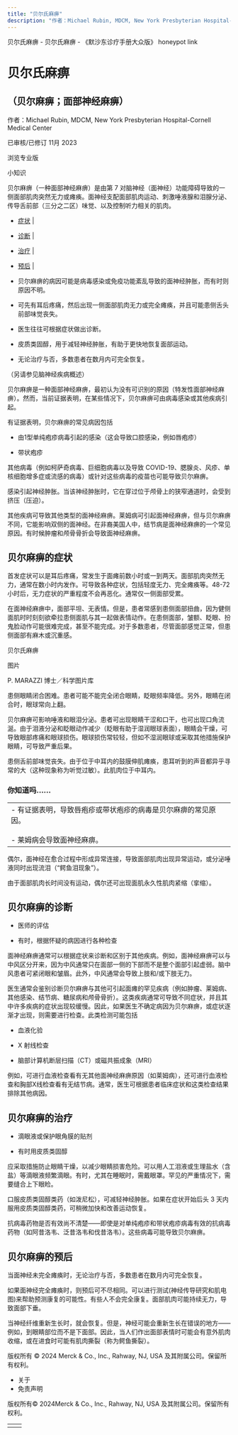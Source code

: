 ```yaml
---
title: "贝尔氏麻痹"
description: "作者：Michael Rubin, MDCM, New York Presbyterian Hospital-Cornell Medical Center"
---
```


﻿贝尔氏麻痹 \- 贝尔氏麻痹 \- 《默沙东诊疗手册大众版》 honeypot link

# 贝尔氏麻痹

## （贝尔麻痹；面部神经麻痹）

作者：Michael Rubin, MDCM, New York Presbyterian Hospital-Cornell Medical Center

已审核/已修订 11月 2023

浏览专业版

小知识

贝尔麻痹（一种面部神经麻痹）是由第 7 对脑神经（面神经）功能障碍导致的一侧面部肌肉突然无力或瘫痪。面神经支配面部肌肉运动、刺激唾液腺和泪腺分泌、传导舌前部（三分之二区）味觉、以及控制听力相关的肌肉。

- [症状](#症状_v746202_zh) \|
- [诊断](#诊断_v746221_zh) \|
- [治疗](#治疗_v746226_zh) \|
- [预后](#预后_v6650036_zh) \|

- 贝尔麻痹的病因可能是病毒感染或免疫功能紊乱导致的面神经肿胀，而有时则原因不明。

- 可先有耳后疼痛，然后出现一侧面部肌肉无力或完全瘫痪，并且可能患侧舌头前部味觉丧失。

- 医生往往可根据症状做出诊断。

- 皮质类固醇，用于减轻神经肿胀，有助于更快地恢复面部运动。

- 无论治疗与否，多数患者在数月内可完全恢复。


（另请参见脑神经疾病概述）

贝尔麻痹是一种面部神经麻痹，最初认为没有可识别的原因（特发性面部神经麻痹）。然而，当前证据表明，在某些情况下，贝尔麻痹可由病毒感染或其他疾病引起。

有证据表明，贝尔麻痹的常见病因包括

- 由1型单纯疱疹病毒引起的感染（这会导致口腔感染，例如唇疱疹）

- 带状疱疹


其他病毒（例如柯萨奇病毒、巨细胞病毒以及导致 COVID-19、腮腺炎、风疹、单核细胞增多症或流感的病毒）或针对这些病毒的疫苗也可能导致贝尔麻痹。

感染引起神经肿胀。当该神经肿胀时，它在穿过位于颅骨上的狭窄通道时，会受到挤压（压迫）。

其他疾病可导致其他类型的面神经麻痹。莱姆病可引起面神经麻痹，但与贝尔麻痹不同，它能影响双侧的面神经。在非裔美国人中，结节病是面神经麻痹的一个常见原因。有时候肿瘤和颅骨骨折会导致面神经麻痹。

## 贝尔麻痹的症状

首发症状可以是耳后疼痛，常发生于面瘫前数小时或一到两天。面部肌肉突然无力，通常在数小时内发作。可导致各种症状，包括轻度无力、完全瘫痪等。48-72小时后，无力症状的严重程度不会再恶化。通常仅一侧面部受累。

在面神经麻痹中，面部平坦、无表情。但是，患者常感到患侧面部扭曲，因为健侧面肌时时刻刻欲牵拉患侧面肌与其一起做表情动作。在患侧面部，皱额、眨眼、扮鬼脸动作可能很难完成，甚至不能完成。对于多数患者，尽管面部感觉正常，但患侧面部有麻木或沉重感。

贝尔氏麻痹



图片

P. MARAZZI 博士／科学图片库

患侧眼睛闭合困难。患者可能不能完全闭合眼睛，眨眼频率降低。另外，眼睛在闭合时，眼球常向上翻。

贝尔麻痹可影响唾液和眼泪分泌。患者可出现眼睛干涩和口干，也可出现口角流涎。由于泪液分泌和眨眼动作减少（眨眼有助于湿润眼球表面），眼睛会干燥，可导致眼部疼痛和眼球损伤。眼球损伤常较轻，但如不湿润眼球或采取其他措施保护眼睛，可导致严重后果。

患侧舌前部味觉丧失。由于位于中耳内的鼓膜伸肌瘫痪，患耳听到的声音都异乎寻常的大（这种现象称为听觉过敏）。此肌肉位于中耳内。

### 你知道吗……

|     |
| --- |
| - 有证据表明，导致唇疱疹或带状疱疹的病毒是贝尔麻痹的常见原因。<br>  <br>- 莱姆病会导致面神经麻痹。 |

偶尔，面神经在愈合过程中形成异常连接，导致面部肌肉出现异常运动，或分泌唾液同时出现流泪（“鳄鱼泪现象”）。

由于面部肌肉长时间没有运动，偶尔还可出现面肌永久性肌肉紧缩（挛缩）。

## 贝尔麻痹的诊断

- 医师的评估

- 有时，根据怀疑的病因进行各种检查


面神经麻痹通常可以根据症状来诊断和区别于其他疾病。例如，面神经麻痹可以与中风区分开来，因为中风通常只在面部一侧的下部而不是整个面部引起虚弱。脑中风患者可紧闭眼和皱眉。此外，中风通常会导致上肢和/或下肢无力。

医生通常会鉴别诊断贝尔麻痹与其他可引起面瘫的罕见疾病（例如肿瘤、莱姆病、其他感染、结节病、糖尿病和颅骨骨折）。这类疾病通常可导致不同症状，并且其中许多疾病的症状出现较缓慢。因此，如果医生不确定病因为贝尔麻痹，或症状逐渐才出现，则需要进行检查。此类检测可能包括

- 血液化验

- X 射线检查

- 脑部计算机断层扫描（CT）或磁共振成象（MRI）


例如，可进行血液检查看有无其他面神经麻痹原因（如莱姆病），还可进行血液检查和胸部X线检查看有无结节病。通常，医生可根据患者临床症状和这类检查结果排除其他病因。

## 贝尔麻痹的治疗

- 滴眼液或保护眼角膜的贴剂

- 有时用皮质类固醇


应采取措施防止眼睛干燥，以减少眼睛损害危险。可以用人工泪液或生理盐水（含盐）等滴眼液频繁滴眼。有时，尤其在睡眠时，需戴眼罩。罕见的严重情况下，需要缝合上下眼睑。

口服皮质类固醇类药（如泼尼松），可减轻神经肿胀。如果在症状开始后头 3 天内服用皮质类固醇类药，可稍微加快和改善运动恢复。

抗病毒药物是否有效尚不清楚——即使是对单纯疱疹和带状疱疹病毒有效的抗病毒药物（如阿昔洛韦、泛昔洛韦和伐昔洛韦）。这些病毒可能导致贝尔麻痹。

## 贝尔麻痹的预后

当面神经未完全瘫痪时，无论治疗与否，多数患者在数月内可完全恢复。

如果面神经完全瘫痪时，则预后可不尽相同。可以进行测试(神经传导研究和肌电图)来帮助预测康复的可能性。有些人不会完全康复。面部肌肉可能持续无力，导致面部下垂。

当神经纤维重新生长时，就会恢复。但是，神经可能会重新生长在错误的地方——例如，到眼睛部位而不是下面部。因此，当人们作出面部表情时可能会有意外肌肉收缩，或在进食时可能有肌肉撕裂（称为鳄鱼撕裂）。



版权所有 © 2024
Merck & Co., Inc., Rahway, NJ, USA 及其附属公司。保留所有权利。

- 关于
- 免责声明

版权所有© 2024Merck & Co., Inc., Rahway, NJ, USA 及其附属公司。保留所有权利。

|     |     |
| --- | --- |
|  |  |